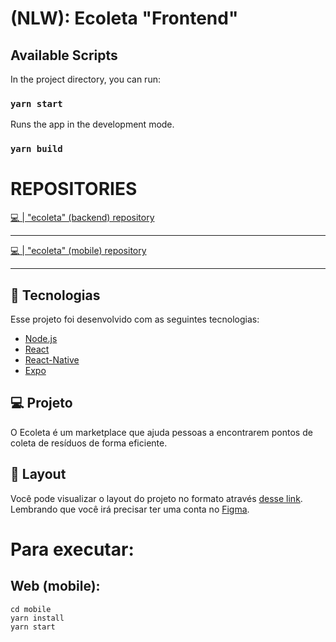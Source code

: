 # (NLW): Ecoleta "Frontend"

## Available Scripts

In the project directory, you can run:

### `yarn start`

Runs the app in the development mode.<br />

### `yarn build`

# REPOSITORIES

<a href="https://github.com/LDNzera/ecoleta-frontend">💻 | "ecoleta" (backend) repository</a>
<hr>
<a href="https://github.com/LDNzera/ecoleta-backend">💻 | "ecoleta" (mobile) repository</a>
<hr>

## 🚀 Tecnologias

Esse projeto foi desenvolvido com as seguintes tecnologias:

- [Node.js](https://nodejs.org/en/)
- [React](https://reactjs.org)
- [React-Native](https://reactnative.dev/)
- [Expo](https://expo.io/)

## 💻 Projeto

O Ecoleta é um marketplace que ajuda pessoas a encontrarem pontos de coleta de resíduos de forma eficiente.

## 🔖 Layout

Você pode visualizar o layout do projeto no formato através [desse link](https://www.figma.com/file/9TlOcj6l7D05fZhU12xWT3/Ecoleta-Booster?node-id=0%3A1). Lembrando que você irá precisar ter uma conta no [Figma](http://figma.com/).

# Para executar:

## Web (mobile):
```
cd mobile
yarn install
yarn start
```
